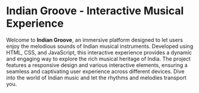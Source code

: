 # Indian Groove - Interactive Musical Experience

Welcome to **Indian Groove**, an immersive platform designed to let users enjoy the melodious sounds of Indian musical instruments. Developed using HTML, CSS, and JavaScript, this interactive experience provides a dynamic and engaging way to explore the rich musical heritage of India. The project features a responsive design and various interactive elements, ensuring a seamless and captivating user experience across different devices. Dive into the world of Indian music and let the rhythms and melodies transport you.
